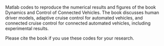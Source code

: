 Matlab codes to reproduce the numerical results and figures of the book Dynamics and Control of Connected Vehicles. The book discusses human driver models, adaptive cruise control for automated vehicles, and connected cruise control for connected automated vehicles, including experimental results.

Please cite the book if you use these codes for your research.

